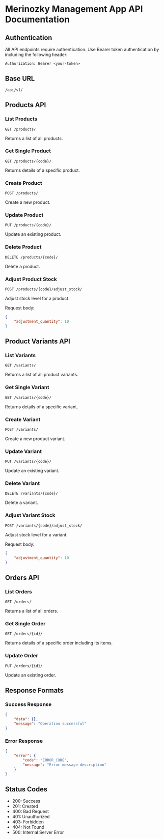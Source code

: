 # Merinozky Management App API Documentation

## Authentication
All API endpoints require authentication. Use Bearer token authentication by including the following header:
```
Authorization: Bearer <your-token>
```

## Base URL
```
/api/v1/
```

## Products API

### List Products
```http
GET /products/
```
Returns a list of all products.

### Get Single Product
```http
GET /products/{code}/
```
Returns details of a specific product.

### Create Product
```http
POST /products/
```
Create a new product.

### Update Product
```http
PUT /products/{code}/
```
Update an existing product.

### Delete Product
```http
DELETE /products/{code}/
```
Delete a product.

### Adjust Product Stock
```http
POST /products/{code}/adjust_stock/
```
Adjust stock level for a product.

Request body:
```json
{
    "adjustment_quantity": 10
}
```

## Product Variants API

### List Variants
```http
GET /variants/
```
Returns a list of all product variants.

### Get Single Variant
```http
GET /variants/{code}/
```
Returns details of a specific variant.

### Create Variant
```http
POST /variants/
```
Create a new product variant.

### Update Variant
```http
PUT /variants/{code}/
```
Update an existing variant.

### Delete Variant
```http
DELETE /variants/{code}/
```
Delete a variant.

### Adjust Variant Stock
```http
POST /variants/{code}/adjust_stock/
```
Adjust stock level for a variant.

Request body:
```json
{
    "adjustment_quantity": 10
}
```

## Orders API

### List Orders
```http
GET /orders/
```
Returns a list of all orders.

### Get Single Order
```http
GET /orders/{id}/
```
Returns details of a specific order including its items.

### Update Order
```http
PUT /orders/{id}/
```
Update an existing order.

## Response Formats

### Success Response
```json
{
    "data": {},
    "message": "Operation successful"
}
```

### Error Response
```json
{
    "error": {
        "code": "ERROR_CODE",
        "message": "Error message description"
    }
}
```

## Status Codes
- 200: Success
- 201: Created
- 400: Bad Request
- 401: Unauthorized
- 403: Forbidden
- 404: Not Found
- 500: Internal Server Error
